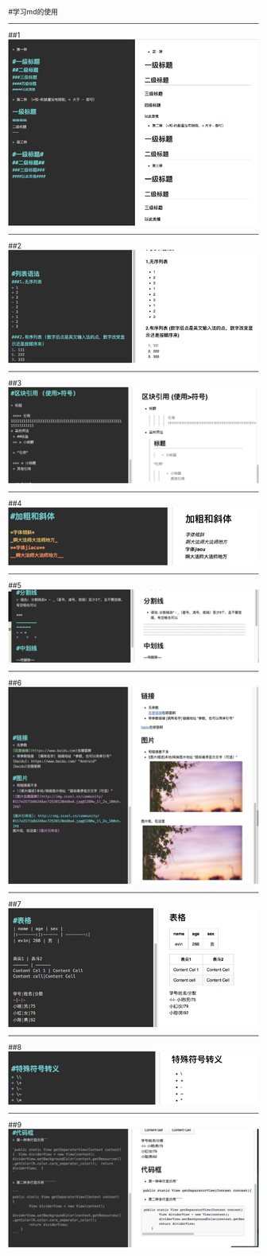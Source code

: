 #学习md的使用
***
##1
![](.\\imgs\\1.png)
***
##2
![](.\\imgs\\2.png)
***
##3
![](.\\imgs\\3.png)
***
##4
![](.\\imgs\\4.png)
***
##5
![](.\\imgs\\5.png)
***
##6
![](.\\imgs\\6.png)
***
##7
![](.\\imgs\\7.png)
***
##8
![](.\\imgs\\8.png)
***
##9
![](.\\imgs\\9.png)
